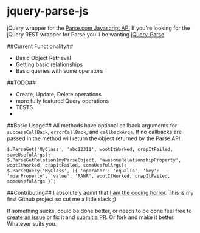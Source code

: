 jquery-parse-js
============

jQuery wrapper for the [Parse.com Javascript API](https://www.parse.com/docs/js_guide#javascript_guide)
If you're looking for the jQuery REST wrapper for Parse you'll be wanting [jQuery-Parse](https://github.com/srhyne/jQuery-Parse)

##Current Functionality##
 - Basic Object Retrieval
 - Getting basic relationships
 - Basic queries with some operators

##TODO##
 - Create, Update, Delete operations
 - more fully featured Query operations
 - TESTS
 - 
 
##Basic Usage##
All methods have optional callback arguments for `successCallBack`, `errorCallBack`, and `callbackArgs`. If no callbacks are passed in the method will return the object returned by the Parse API.

    $.ParseGet('MyClass', 'abc12311', wootItWorked, crapItFailed, someUsefulArgs);
    $.ParseGetRelation(myParseObject, 'awesomeRelationshipProperty', wootItWorked, crapItFailed, someUsefulArgs);
    $.ParseQuery('MyClass', [{ 'operator': 'equalTo', 'key': 'moarProperty', 'value': 'RAWR', wootItWorked, crapItFailed, someUsefulArgs }];

##Contributing##
I absolutely admit that [I am the coding horror](http://blog.codinghorror.com/on-the-meaning-of-coding-horror/). This is my first Github project so cut me a little slack ;)

If something sucks, could be done better, or needs to be done feel free to [create an issue](https://github.com/ultimatemonty/jQuery.Parse/issues/new) or fix it and [submit a PR](https://github.com/ultimatemonty/jQuery.Parse/compare/). Or fork and make it better. Whatever suits you. 
